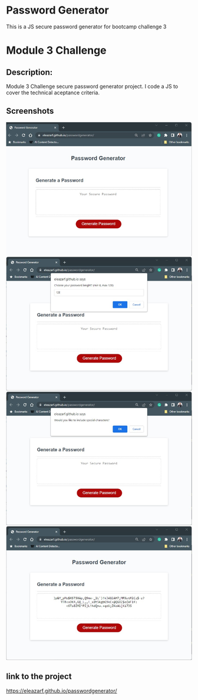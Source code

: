 # Password Generator
This is a JS secure password generator for bootcamp challenge 3

# Module 3 Challenge

## Description:<br>
Module 3 Challenge secure password generator project. I code a JS to cover the technical aceptance criteria.<br>


## Screenshots<br>
![Screenshot-01-generatesecurepassword](https://github.com/eleazarf/passwordgenerator/blob/main/images/Captura%20de%20pantalla%202023-06-29%20162844.jpg)
<br>
![Screenshot-02-validatelenght](https://github.com/eleazarf/passwordgenerator/blob/main/images/Captura%20de%20pantalla%202023-06-29%20162949.jpg)
<br>
![Screenshot-03-includecharaters](https://github.com/eleazarf/passwordgenerator/blob/main/images/Captura%20de%20pantalla%202023-06-29%20163043.jpg)
<br>
![Screenshot-03-generatesecurepassword](https://github.com/eleazarf/passwordgenerator/blob/main/images/Captura%20de%20pantalla%202023-06-29%20163216.jpg)
<br>

## link to the project <br>
https://eleazarf.github.io/passwordgenerator/<br>